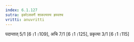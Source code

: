 ```yaml
---
index: 6.1.127
sutra: इकोऽसवर्णे शाकल्यस्य ह्रस्वश्च
vritti: anuvritti
---
```


पदान्तात् 5/1 [6।1।109], अचि 7/1 [6।1।125], प्रकृत्या 3/1 [6।1।115]
